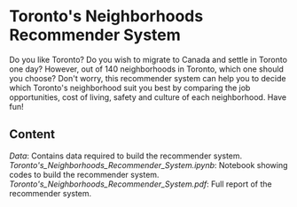 # Toronto's Neighborhoods Recommender System
Do you like Toronto? Do you wish to migrate to Canada and settle in Toronto one day? However, out of 140 neighborhoods in Toronto, which one should you choose? Don't worry, this recommender system can help you to decide which Toronto's neighborhood suit you best by comparing the job opportunities, cost of living, safety and culture of each neighborhood. Have fun!

## Content
*Data*: Contains data required to build the recommender system.
*Toronto's_Neighborhoods_Recommender_System.ipynb*: Notebook showing codes to build the recommender system.
*Toronto's_Neighborhoods_Recommender_System.pdf*: Full report of the recommender system.